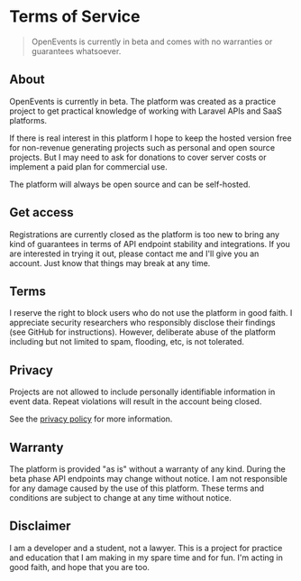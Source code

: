 # Terms of Service

> OpenEvents is currently in beta and comes with no warranties or guarantees whatsoever.

## About
OpenEvents is currently in beta. The platform was created as a practice project to get practical knowledge of working with Laravel APIs and SaaS platforms.

If there is real interest in this platform I hope to keep the hosted version free for non-revenue generating projects such as personal and open source projects. But I may need to ask for donations to cover server costs or implement a paid plan for commercial use.

The platform will always be open source and can be self-hosted.

## Get access
Registrations are currently closed as the platform is too new to bring any kind of guarantees in terms of API endpoint stability and integrations. If you are interested in trying it out, please contact me and I'll give you an account. Just know that things may break at any time.

## Terms
I reserve the right to block users who do not use the platform in good faith. I appreciate security researchers who responsibly disclose their findings (see GitHub for instructions). However, deliberate abuse of the platform including but not limited to spam, flooding, etc, is not tolerated.

## Privacy
Projects are not allowed to include personally identifiable information in event data.
Repeat violations will result in the account being closed. 

See the [privacy policy](/privacy-policy) for more information.

## Warranty
The platform is provided "as is" without a warranty of any kind. During the beta phase API endpoints may change without notice. I am not responsible for any damage caused by the use of this platform. These terms and conditions are subject to change at any time without notice.

## Disclaimer
I am a developer and a student, not a lawyer. This is a project for practice and education that I am making in my spare time and for fun. I'm acting in good faith, and hope that you are too.
